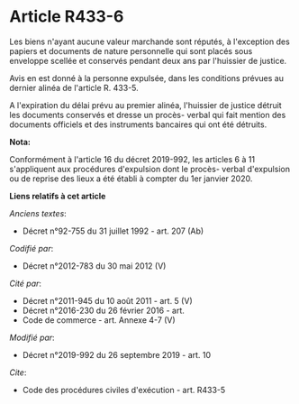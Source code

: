 # Article R433-6

Les biens n'ayant aucune valeur marchande sont réputés, à l'exception des papiers et documents de nature personnelle qui sont
placés sous enveloppe scellée et conservés pendant deux ans par l'huissier de justice.

Avis en est donné à la personne expulsée, dans les conditions prévues au dernier alinéa de l'article R. 433-5.

A l'expiration du délai prévu au premier alinéa, l'huissier de justice détruit les documents conservés et dresse un procès-
verbal qui fait mention des documents officiels et des instruments bancaires qui ont été détruits.

**Nota:**

Conformément à l'article 16 du décret 2019-992, les articles 6 à 11 s'appliquent aux procédures d'expulsion dont le procès-
verbal d'expulsion ou de reprise des lieux a été établi à compter du 1er janvier 2020.

**Liens relatifs à cet article**

_Anciens textes_:

  - Décret n°92-755 du 31 juillet 1992 - art. 207 (Ab)

_Codifié par_:

  - Décret n°2012-783 du 30 mai 2012 (V)

_Cité par_:

  - Décret n°2011-945 du 10 août 2011 - art. 5 (V)
  - Décret n°2016-230 du 26 février 2016 - art.
  - Code de commerce - art. Annexe 4-7 (V)

_Modifié par_:

  - Décret n°2019-992 du 26 septembre 2019 - art. 10

_Cite_:

  - Code des procédures civiles d'exécution - art. R433-5
